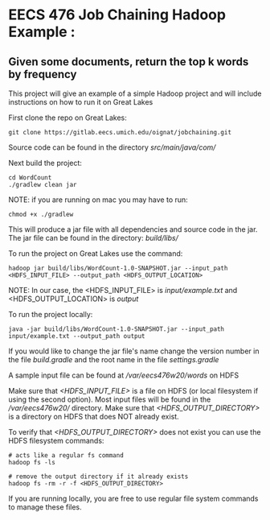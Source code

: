 # EECS 476 Job Chaining Hadoop Example : 

## Given some documents, return the **top k words by frequency**


This project will give an example of a simple Hadoop project and will include instructions on how to run it on Great Lakes

First clone the repo on Great Lakes:
```
git clone https://gitlab.eecs.umich.edu/oignat/jobchaining.git
```

Source code can be found in the directory *src/main/java/com/*

Next build the project: 
```
cd WordCount
./gradlew clean jar
```
NOTE: if you are running on mac you may have to run: 
```
chmod +x ./gradlew
```

This will produce a jar file with all dependencies and source code in the jar. 
The jar file can be found in the directory: *build/libs/*

To run the project on Great Lakes use the command:
```
hadoop jar build/libs/WordCount-1.0-SNAPSHOT.jar --input_path <HDFS_INPUT_FILE> --output_path <HDFS_OUTPUT_LOCATION>
```
NOTE: In our case, the <HDFS_INPUT_FILE> is *input/example.txt* and <HDFS_OUTPUT_LOCATION> is *output*

To run the project locally: 
```
java -jar build/libs/WordCount-1.0-SNAPSHOT.jar --input_path input/example.txt --output_path output
```


If you would like to change the jar file's name change the version number in the file *build.gradle* and the root name
in the file *settings.gradle*

A sample input file can be found at */var/eecs476w20/words* on HDFS

Make sure that *<HDFS_INPUT_FILE>* is a file on HDFS  (or local filesystem if using the second option). Most input files will be found in the */var/eecs476w20/* directory.
Make sure that *<HDFS_OUTPUT_DIRECTORY>* is a directory on HDFS that does NOT already exist. 

To verify that *<HDFS_OUTPUT_DIRECTORY>* does not exist you can use the HDFS filesystem commands: 
```
# acts like a regular fs command
hadoop fs -ls 

# remove the output directory if it already exists
hadoop fs -rm -r -f <HDFS_OUTPUT_DIRECTORY> 
```

If you are running locally, you are free to use regular file system commands to manage these files.